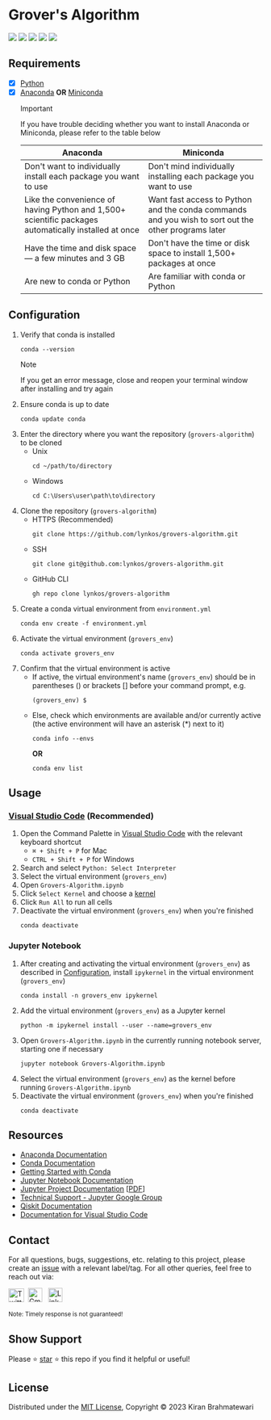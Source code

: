 # Grover's Algorithm
![](https://img.shields.io/static/v1?label=Language&style=flat&message=Python+3.10.9&logo=python&color=c7a228&labelColor=393939&logoColor=4f97d1)
![](https://img.shields.io/static/v1?label=Packages&style=flat&message=Jupyter+Notebook&logo=jupyter&color=f37626&labelColor=393939&logoColor=f37626)
![](https://img.shields.io/static/v1?label=Packages&style=flat&message=Qiskit&logo=qiskit&color=6929c4&labelColor=393939&logoColor=af7afa)
![](https://img.shields.io/static/v1?label=Kernel&style=flat&message=Anaconda+3&logo=anaconda&color=44a833&labelColor=393939&logoColor=44a833)
![](https://img.shields.io/static/v1?label=IDE&style=flat&message=Visual+Studio+Code&logo=visual+studio+code&color=007acc&labelColor=393939&logoColor=007acc)

## Requirements
- [x] [Python](https://www.python.org/downloads)
- [x] [Anaconda](https://docs.continuum.io/free/anaconda/install) **OR** [Miniconda](https://docs.conda.io/projects/miniconda/en/latest)
     > [!IMPORTANT]
     > If you have trouble deciding whether you want to install Anaconda or Miniconda, please refer to the table below
     > <table>
     <thead>
     <tr>
     <th><center>Anaconda</center></th>
     <th><center>Miniconda</center></th>
     </tr>
     </thead>
     <tbody>
     <tr>
     <td>Don't want to individually install each package you want to use</td>
     <td>Don't mind individually installing each package you want to use</td>
     </tr>
     <tr>
     <td>Like the convenience of having Python and 1,500+ scientific packages automatically installed at once</td>
     <td>Want fast access to Python and the conda commands and you wish to sort out the other programs later</td>
     </tr>
     <tr>
     <td>Have the time and disk space — a few minutes and 3 GB</td>
     <td>Don't have the time or disk space to install 1,500+ packages at once</td>
     </tr>
     <tr>
     <td>Are new to conda or Python</td>
     <td>Are familiar with conda or Python</td>
     </tr>
     </tbody>
     </table>

## Configuration
1. Verify that conda is installed
     ```
     conda --version
     ```
     > [!NOTE]
     > If you get an error message, close and reopen your terminal window after installing and try again
2. Ensure conda is up to date
     ```
     conda update conda
     ```
3. Enter the directory where you want the repository (`grovers-algorithm`) to be cloned
     * Unix
          ```
          cd ~/path/to/directory
          ```
     * Windows
          ```
          cd C:\Users\user\path\to\directory
          ```
4. Clone the repository (`grovers-algorithm`)
     * HTTPS (Recommended)
          ```
          git clone https://github.com/lynkos/grovers-algorithm.git
          ```
     * SSH
          ```
          git clone git@github.com:lynkos/grovers-algorithm.git
          ```
     * GitHub CLI
          ```
          gh repo clone lynkos/grovers-algorithm
          ```
5. Create a conda virtual environment from `environment.yml`
     ```
     conda env create -f environment.yml
     ```
6. Activate the virtual environment (`grovers_env`)
     ```
     conda activate grovers_env
     ```
7. Confirm that the virtual environment is active
     * If active, the virtual environment's name (`grovers_env`) should be in parentheses () or brackets [] before your command prompt, e.g.
          ```
          (grovers_env) $
          ```
     * Else, check which environments are available and/or currently active (the active environment will have an asterisk (*) next to it)
          ```
          conda info --envs
          ```
          **OR**
          ```
          conda env list
          ```

## Usage
### [Visual Studio Code](https://code.visualstudio.com/docs/datascience/jupyter-notebooks) (Recommended)
1. Open the Command Palette in [Visual Studio Code](https://code.visualstudio.com/download) with the relevant keyboard shortcut
    * `⌘ + Shift + P` for Mac
    * `CTRL + Shift + P` for Windows
2. Search and select `Python: Select Interpreter`
3. Select the virtual environment (`grovers_env`)
4. Open `Grovers-Algorithm.ipynb`
5. Click `Select Kernel` and choose a [kernel](https://docs.jupyter.org/en/latest/install/kernels.html)
6. Click `Run All` to run all cells
7. Deactivate the virtual environment (`grovers_env`) when you're finished
     ```
     conda deactivate
     ```

### Jupyter Notebook
1. After creating and activating the virtual environment (`grovers_env`) as described in [Configuration](#configuration), install `ipykernel` in the virtual environment (`grovers_env`)
     ```
     conda install -n grovers_env ipykernel
     ```
2. Add the virtual environment (`grovers_env`) as a Jupyter kernel
     ```
     python -m ipykernel install --user --name=grovers_env
     ```
3. Open `Grovers-Algorithm.ipynb` in the currently running notebook server, starting one if necessary
     ```
     jupyter notebook Grovers-Algorithm.ipynb
     ```
4. Select the virtual environment (`grovers_env`) as the kernel before running `Grovers-Algorithm.ipynb`
5. Deactivate the virtual environment (`grovers_env`) when you're finished
     ```
     conda deactivate
     ```

## Resources
* [Anaconda Documentation](https://docs.anaconda.com)
* [Conda Documentation](https://docs.conda.io/en/latest)
* [Getting Started with Conda](https://conda.io/projects/conda/en/latest/user-guide/getting-started.html)
* [Jupyter Notebook Documentation](https://jupyter-notebook.readthedocs.io/en/latest)
* [Jupyter Project Documentation](https://docs.jupyter.org/en/latest/index.html) [[PDF](https://buildmedia.readthedocs.org/media/pdf/jupyter/latest/jupyter.pdf)]
* [Technical Support - Jupyter Google Group](https://discourse.jupyter.org)
* [Qiskit Documentation](https://qiskit.org/documentation/index.html)
* [Documentation for Visual Studio Code](https://code.visualstudio.com/docs)

## Contact
For all questions, bugs, suggestions, etc. relating to this project, please create an [issue](https://github.com/lynkos/grovers-algorithm/issues/new) with a relevant label/tag. For all other queries, feel free to reach out via:<br>

<a href="https://twitter.com/0xLynkos" target="_blank"><img src="https://upload.wikimedia.org/wikipedia/commons/6/6f/Logo_of_Twitter.svg" width="31px" height="27px" alt="Twitter" /></a>&nbsp; <a href="mailto:kiwi2mii@gmail.com" target="_blank"><img src="https://upload.wikimedia.org/wikipedia/commons/7/7e/Gmail_icon_%282020%29.svg" width="28px" height="28px" alt="Gmail" /></a> &nbsp; <a href="https://www.linkedin.com/in/kiran-brahmatewari" target="_blank"><img src="https://cdn.worldvectorlogo.com/logos/linkedin-icon-2.svg" width="28px" height="28px" alt="LinkedIn" /></a>

<sup>Note: Timely response is not guaranteed!</sup>

## Show Support
Please :star: [star](https://github.com/lynkos/grovers-algorithm) :star: this repo if you find it helpful or useful!

## License
Distributed under the [MIT License](https://github.com/lynkos/grovers-algorithm/blob/main/LICENSE.md), Copyright © 2023 Kiran Brahmatewari
